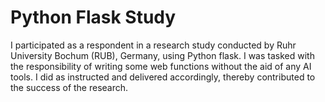 # Python Flask Study

I participated as a respondent in a research study conducted by Ruhr University Bochum (RUB), Germany, using Python flask. I was tasked with the responsibility of writing some web functions without the aid of any AI tools. I did as instructed and delivered accordingly, thereby contributed to the success of the research.